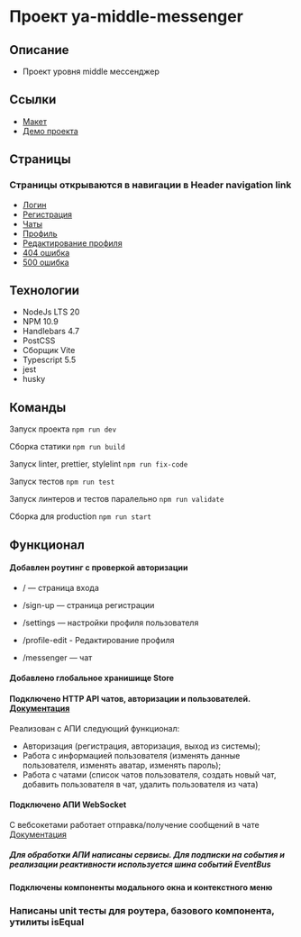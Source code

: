 # Проект ya-middle-messenger
## Описание
- Проект уровня middle мессенджер


## Ссылки
- [Макет](https://www.figma.com/design/jF5fFFzgGOxQeB4CmKWTiE/Chat_external_link?node-id=0-1&node-type=canvas&t=MCYvBYcriLqDxmgU-0)
- [Демо проекта](https://ansnekit.netlify.app/)


## Страницы
### Страницы открываются в навигации в Header navigation link
- [Логин](https://ansnekit.netlify.app)
- [Регистрация](https://ansnekit.netlify.app/sign-up)
- [Чаты](https://ansnekit.netlify.app/messenger)
- [Профиль](https://ansnekit.netlify.app/settings)
- [Редактирование профиля](https://ansnekit.netlify.app/profile-edit)
- [404 ошибка](https://ansnekit.netlify.app/*)
- [500 ошибка](https://ansnekit.netlify.app/server-error)


## Технологии
- NodeJs LTS 20
- NPM 10.9
- Handlebars 4.7
- PostCSS
- Сборщик Vite
- Typescript 5.5
- jest
- husky


## Команды
Запуск проекта `npm run dev`

Сборка статики `npm run build`

Запуск linter, prettier, stylelint `npm run fix-code`

Запуск тестов `npm run test`

Запуск линтеров и тестов паралельно `npm run validate`

Сборка для production `npm run start`

## Функционал
#### Добавлен роутинг с проверкой авторизации

- / — страница входа

- /sign-up — страница регистрации

- /settings — настройки профиля пользователя

- /profile-edit - Редактирование профиля

- /messenger — чат

#### Добавлено глобальное хранишище Store

#### Подключено HTTP API чатов, авторизации и пользователей. [Документация](https://ya-praktikum.tech/api/v2/swagger/#/)

Реализован с АПИ следующий функционал:
- Авторизация (регистрация, авторизация, выход из системы);
- Работа с информацией пользователя (изменять данные пользователя, изменять аватар, изменять пароль);
- Работа с чатами (список чатов пользователя, создать новый чат, добавить пользователя в чат, удалить пользователя из чата)

#### Подключено АПИ WebSocket
С вебсокетами работает отправка/получение сообщений в чате [Документация](https://ya-praktikum.tech/api/v2/openapi/ws)

##### Для обработки АПИ написаны сервисы. Для подписки на события и реализации реактивности используется шина событий EventBus

#### Подключены компоненты модального окна и контекстного меню

### Написаны unit тесты для роутера, базового компонента, утилиты isEqual
